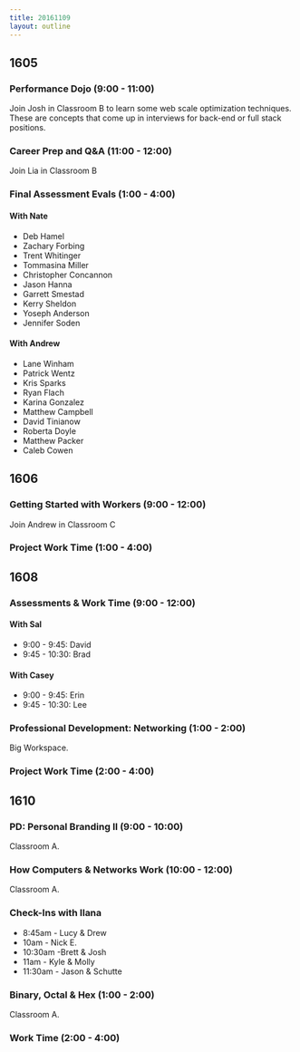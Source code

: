 ```yaml
---
title: 20161109
layout: outline
---
```


## 1605

### Performance Dojo (9:00 - 11:00)

Join Josh in Classroom B to learn some web scale optimization techniques. These are concepts that come up in interviews for back-end or full stack positions.

### Career Prep and Q&A (11:00 - 12:00)

Join Lia in Classroom B

### Final Assessment Evals (1:00 - 4:00)

#### With Nate

- Deb Hamel
- Zachary Forbing
- Trent Whitinger
- Tommasina Miller
- Christopher Concannon
- Jason Hanna
- Garrett Smestad
- Kerry Sheldon
- Yoseph Anderson
- Jennifer Soden

#### With Andrew

- Lane Winham
- Patrick Wentz
- Kris Sparks
- Ryan Flach
- Karina Gonzalez
- Matthew Campbell
- David Tinianow
- Roberta Doyle
- Matthew Packer
- Caleb Cowen


## 1606

### Getting Started with Workers (9:00 - 12:00)

Join Andrew in Classroom C

### Project Work Time (1:00 - 4:00)


## 1608

### Assessments & Work Time (9:00 - 12:00)

#### With Sal

* 9:00 - 9:45: David
* 9:45 - 10:30: Brad

#### With Casey

* 9:00 - 9:45: Erin
* 9:45 - 10:30: Lee

### Professional Development: Networking (1:00 - 2:00)

Big Workspace.

### Project Work Time (2:00 - 4:00)


## 1610

### PD: Personal Branding II (9:00 - 10:00)

Classroom A.

### How Computers & Networks Work (10:00 - 12:00)

Classroom A.

### Check-Ins with Ilana

* 8:45am - Lucy & Drew
* 10am - Nick E.
* 10:30am -Brett & Josh
* 11am - Kyle & Molly
* 11:30am - Jason & Schutte

### Binary, Octal & Hex (1:00 - 2:00)

Classroom A.

### Work Time (2:00 - 4:00)
